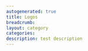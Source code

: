```yaml
---
autogenerated: true
title: Logos
breadcrumb: 
layout: category
categories: 
description: test description
---
```


